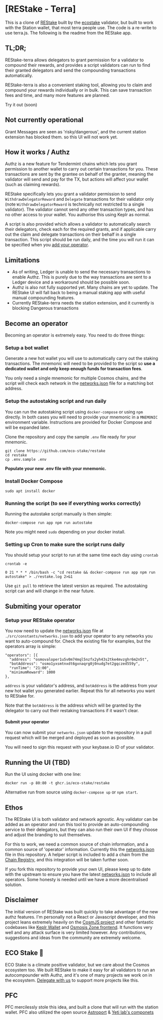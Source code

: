 # [REStake - Terra]

This is a clone of [REStake](https://restake.app) built by the [ecostake](https://ecostake.com) validator, but built to work with the Station wallet, that most terra people use.
The code is a re-write to use terra.js. The following is the readme from the REStake app.

## TL;DR;

REStake-terra allows delegators to grant permission for a validator to compound their rewards, and provides a script validators can run to find their granted delegators and send the compounding transactions automatically.

REStake-terra is also a convenient staking tool, allowing you to claim and compound your rewards individually or in bulk. This can save transaction fees and time, and many more features are planned.


Try it out (soon)
## Not currently operational

Grant Messages are seen as 'risky/dangerous', and the current station extension has blocked them. so this UI will not work yet.

## How it works / Authz

Authz is a new feature for Tendermint chains which lets you grant permission to another wallet to carry out certain transactions for you. These transactions are sent by the grantee on behalf of the granter, meaning the validator will send and pay for the TX, but actions will affect your wallet (such as claiming rewards).

REStake specifically lets you grant a validator permission to send `WithdrawDelegatorReward` and `Delegate` transactions for their validator only (note `WithdrawDelegatorReward` is technically not restricted to a single validator). The validator cannot send any other transaction types, and has no other access to your wallet. You authorise this using Keplr as normal.

A script is also provided which allows a validator to automatically search their delegators, check each for the required grants, and if applicable carry out the claim and delegate transactions on their behalf in a single transaction. This script should be run daily, and the time you will run it can be specified when you [add your operator](#become-an-operator).

## Limitations

- As of writing, Ledger is unable to send the necessary transactions to enable Authz. This is purely due to the way transactions are sent to a Ledger device and a workaround should be possible soon.
- Authz is also not fully supported yet. Many chains are yet to update. The REStake UI will fall back to being a manual staking app with useful manual compounding features.
- Currently REStake-terra needs the station extension, and it currently is blocking Dangerous transactions

## Become an operator

Becoming an operator is extremely easy. You need to do three things:

### Setup a bot wallet

Generate a new hot wallet you will use to automatically carry out the staking transactions. The mnemonic will need to be provided to the script so **use a dedicated wallet and only keep enough funds for transaction fees**.

You only need a single mnemonic for multiple Cosmos chains, and the script will check each network in the [networks.json](./src/constants/networks.json) file for a matching bot address.

### Setup the autostaking script and run daily

You can run the autostaking script using `docker-compose` or using `npm` directly. In both cases you will need to provide your mnemonic in a `MNEMONIC` environment variable. Instructions are provided for Docker Compose and will be expanded later.

Clone the repository and copy the sample `.env` file ready for your mnemonic.

```
git clone https://github.com/eco-stake/restake
cd restake
cp .env.sample .env
```

**Populate your new .env file with your mnemonic.**

### Install Docker Compose

```
sudo apt install docker
```

### Running the script (to see if everything works correctly)

Running the autostake script manually is then simple:

```
docker-compose run app npm run autostake
```

Note you might need `sudo` depending on your docker install.

### Setting up Cron to make sure the script runs daily

You should setup your script to run at the same time each day using `crontab`

```
crontab -e

0 21 * * * /bin/bash -c "cd restake && docker-compose run app npm run autostake" > ./restake.log 2>&1
```

Use `git pull` to retrieve the latest version as required. The autostaking script can and will change in the near future.

## Submiting your operator

### Setup your REStake operator

You now need to update the [networks.json](./src/constants/networks.json) file at `./src/constants/networks.json` to add your operator to any networks you want to auto-compound for. 
Check the existing file for examples, but the operators array is simple:

```
"operators": [{
  "address": "osmovaloper1u5v0m74mql5nzfx2yh43s2tke4mvzghr6m2n5t",
  "botAddress": "osmo1yxsmtnxdt6gxnaqrg0j0nudg7et2gqczed559y",
  "runTime": "21:00",
  "minimumReward": 1000
},
```

`address` is your validator's address, and `botAddress` is the address from your new hot wallet you generated earlier. Repeat this for all networks you want to REStake for.

Note that the `botAddress` is the address which will be granted by the delegator to carry out their restaking transactions if it wasn't clear.

#### Submit your operator

You can now submit your `networks.json` update to the repository in a pull request which will be merged and deployed as soon as possible.

You will need to sign this request with your keybase.io ID of your validator. 

## Running the UI (TBD)

Run the UI using docker with one line:

```
docker run -p 80:80 -t ghcr.io/eco-stake/restake
```

Alternative run from source using `docker-compose up` or `npm start`.

## Ethos

The REStake UI is both validator and network agnostic. Any validator can be added as an operator and run this tool to provide an auto-compounding service to their delegators, but they can also run their own UI if they choose and adjust the branding to suit themselves.

For this to work, we need a common source of chain information, and a common source of 'operator' information. Currently this the [networks.json](./src/networks.json) file in this repository. A helper script is included to add a chain from the [Chain Registry](https://github.com/cosmos/chain-registry), and this integration will be taken further soon.

If you fork this repository to provide your own UI, please keep up to date with the upstream to ensure you have the latest [networks.json](./src/networks.json) to include all operators. Some honesty is needed until we have a more decentralised solution.

## Disclaimer

The initial version of REStake was built quickly to take advantage of the new authz features. I'm personally not a React or Javascript developer, and this project leans extremely heavily on the [CosmJS project](https://github.com/cosmos/cosmjs) and other fantastic codebases like [Keplr Wallet](https://github.com/chainapsis/keplr-wallet) and [Osmosis Zone frontend](https://github.com/osmosis-labs/osmosis-frontend). It functions very well and any attack surface is very limited however. Any contributions, suggestions and ideas from the community are extremely welcome.

## ECO Stake 🌱

ECO Stake is a climate positive validator, but we care about the Cosmos ecosystem too. We built REStake to make it easy for all validators to run an autocompounder with Authz, and it's one of many projects we work on in the ecosystem. [Delegate with us](https://ecostake.com) to support more projects like this.

## PFC
 
PFC mercilessly stole this idea, and built a clone that will run with the station wallet.
PFC also utilized the open source [Astroport](https://astroport.fi) &amp; [Yeti lab's componets](https://github.com/arthuryeti/terra)
